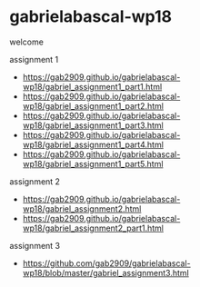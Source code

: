 # gabrielabascal-wp18

welcome

assignment 1
* https://gab2909.github.io/gabrielabascal-wp18/gabriel_assignment1_part1.html
* https://gab2909.github.io/gabrielabascal-wp18/gabriel_assignment1_part2.html
* https://gab2909.github.io/gabrielabascal-wp18/gabriel_assignment1_part3.html
* https://gab2909.github.io/gabrielabascal-wp18/gabriel_assignment1_part4.html
* https://gab2909.github.io/gabrielabascal-wp18/gabriel_assignment1_part5.html

assignment 2
* https://gab2909.github.io/gabrielabascal-wp18/gabriel_assignment2.html
* https://gab2909.github.io/gabrielabascal-wp18/gabriel_assignment2_part1.html

assignment 3
* https://github.com/gab2909/gabrielabascal-wp18/blob/master/gabriel_assignment3.html
